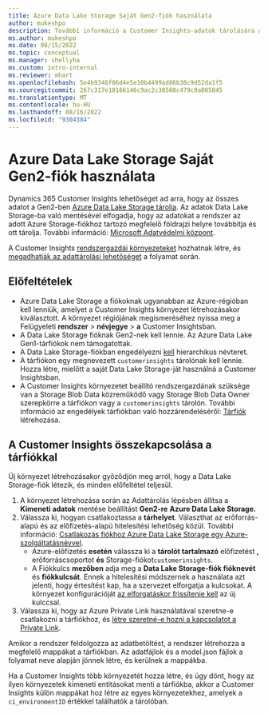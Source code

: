 ```yaml
---
title: Azure Data Lake Storage Saját Gen2-fiók használata
author: mukeshpo
description: További információ a Customer Insights-adatok tárolására a saját Azure Data Lake Storage fiók használatára vonatkozó követelményekről.
ms.author: mukeshpo
ms.date: 08/15/2022
ms.topic: conceptual
ms.manager: shellyha
ms.custom: intro-internal
ms.reviewer: mhart
ms.openlocfilehash: 5e4b9348f06d4e5e10b4499ad86b38c9d52da1f5
ms.sourcegitcommit: 267c317e10166146c9ac2c30560c479c9a005845
ms.translationtype: MT
ms.contentlocale: hu-HU
ms.lasthandoff: 08/16/2022
ms.locfileid: "9304384"
---
```

# <a name="use-your-own-azure-data-lake-storage-gen2-account"></a>Azure Data Lake Storage Saját Gen2-fiók használata

Dynamics 365 Customer Insights lehetőséget ad arra, hogy az összes adatot a Gen2-ben [Azure Data Lake Storage tárolja](/azure/storage/blobs/data-lake-storage-introduction). Az adatok Data Lake Storage-ba való mentésével elfogadja, hogy az adatokat a rendszer az adott Azure Storage-fiókhoz tartozó megfelelő földrajzi helyre továbbítja és ott tárolja. További információ: [Microsoft Adatvédelmi központ](https://www.microsoft.com/trust-center).

A Customer Insights [rendszergazdái környezeteket](create-environment.md) hozhatnak létre, és [megadhatják az adattárolási lehetőséget](create-environment.md#step-2-configure-data-storage) a folyamat során.

## <a name="prerequisites"></a>Előfeltételek

- Azure Data Lake Storage a fiókoknak ugyanabban az Azure-régióban kell lenniük, amelyet a Customer Insights környezet létrehozásakor kiválasztott. A környezet régiójának megismeréséhez nyissa meg a Felügyeleti **rendszer** > **névjegye** > **a** Customer Insightsban.
- A Data Lake Storage fióknak Gen2-nek kell lennie. Az Azure Data Lake Gen1-tárfiókok nem támogatottak.
- A Data Lake Storage-fiókban engedélyezni [kell](/azure/storage/blobs/data-lake-storage-namespace) hierarchikus névteret.
- A tárfiókon egy megnevezett `customerinsights` tárolónak kell lennie. Hozza létre, mielőtt a saját Data Lake Storage-ját használná a Customer Insightsban.
- A Customer Insights környezetet beállító rendszergazdának szüksége van a Storage Blob Data közreműködő vagy Storage Blob Data Owner szerepkörre a tárfiókon vagy a `customerinsights` tárolón. További információ az engedélyek tárfiókban való hozzárendeléséről: [Tárfiók](/azure/storage/common/storage-account-create?toc=%2Fazure%2Fstorage%2Fblobs%2Ftoc.json&tabs=azure-portal) létrehozása.

## <a name="connect-customer-insights-with-your-storage-account"></a>A Customer Insights összekapcsolása a tárfiókkal

Új környezet létrehozásakor győződjön meg arról, hogy a Data Lake Storage-fiók létezik, és minden előfeltétel teljesül.

1. A környezet létrehozása során az Adattárolás lépésben állítsa a **Kimeneti adatok** mentése beállítást **Gen2-re** **Azure Data Lake Storage.**
1. Válassza ki, hogyan csatlakoztassa a **tárhelyet**. Választhat az erőforrás-alapú és az előfizetés-alapú hitelesítési lehetőség közül. További információ: [Csatlakozás fiókhoz Azure Data Lake Storage egy Azure-szolgáltatásnévvel](connect-service-principal.md).
   - Azure-előfizetés **esetén** válassza ki a **tárolót tartalmazó** előfizetést **,** erőforráscsoportot **és** Storage-fiókot`customerinsights`.
   - A Fiókkulcs **mezőben** adja meg a **Data Lake Storage-fiók fióknevét** és **fiókkulcsát**. Ennek a hitelesítési módszernek a használata azt jelenti, hogy értesítést kap, ha a szervezet elforgatja a kulcsokat. A környezet konfigurációját [az elforgatáskor frissítenie kell](manage-environments.md#edit-an-existing-environment) az új kulccsal.
1. Válassza ki, hogy az Azure Private Link használatával szeretne-e csatlakozni a tárfiókhoz, és [létre szeretné-e hozni a kapcsolatot a Private Link](security-overview.md#set-up-an-azure-private-link).

Amikor a rendszer feldolgozza az adatbetöltést, a rendszer létrehozza a megfelelő mappákat a tárfiókban. Az adatfájlok és a model.json fájlok a folyamat neve alapján jönnek létre, és kerülnek a mappákba.

Ha a Customer Insights több környezetét hozza létre, és úgy dönt, hogy az ilyen környezetek kimeneti entitásokat menti a tárfiókba, akkor a Customer Insights külön mappákat hoz létre az egyes környezetekhez, amelyek a `ci_environmentID` értékkel találhatók a tárolóban.
